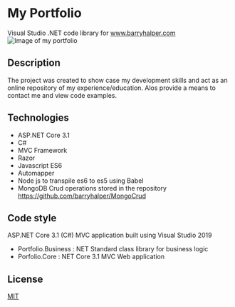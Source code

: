 # My Portfolio
 Visual Studio .NET code library for www.barryhalper.com 
 ![Image of my portfolio](https://repository-images.githubusercontent.com/291235771/8ec79000-07cf-11eb-9f12-47128abcb255)
 
## Description
The project was created to show case my development skills and act as an online repository of my experience/education. Alos provide a means to contact me and view code examples.

## Technologies
- ASP.NET Core 3.1 
- C#
- MVC Framework
- Razor
- Javascript ES6
- Automapper 
- Node js to transpile es6 to es5 using Babel
- MongoDB Crud operations stored in the repository https://github.com/barryhalper/MongoCrud

## Code style
ASP.NET Core 3.1 (C#) MVC application built using Visual Studio 2019
- Portfolio.Business : NET Standard class library for business logic
- Porfolio.Core      : NET Core 3.1 MVC Web application

## License
[MIT](https://choosealicense.com/licenses/mit/)
                 
                     

